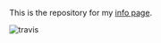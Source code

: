 This is the repository for my [info page](https://josuakrause.github.io/info/).

![travis](https://travis-ci.org/JosuaKrause/info.svg?branch=master)
